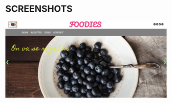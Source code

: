 # SCREENSHOTS
![First slide on landing page](img/Slide1_bleuets_Screensenshot.png "Bleuets à gogo")
